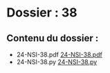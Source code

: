 # Dossier : 38
 
 ## Contenu du dossier : 
- 24-NSI-38.pdf [24-NSI-38.pdf](./24-NSI-38.pdf)
- 24-NSI-38.py [24-NSI-38.py](./24-NSI-38.py)
